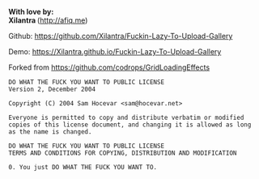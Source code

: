 <strong>With love by: <br>
    Xilantra </strong>(http://afiq.me)     
    
    
 Github:
    https://github.com/Xilantra/Fuckin-Lazy-To-Upload-Gallery  
    
 Demo:
    https://Xilantra.github.io/Fuckin-Lazy-To-Upload-Gallery
    
 Forked from
    https://github.com/codrops/GridLoadingEffects   
 

    DO WHAT THE FUCK YOU WANT TO PUBLIC LICENSE 
    Version 2, December 2004 

    Copyright (C) 2004 Sam Hocevar <sam@hocevar.net> 

    Everyone is permitted to copy and distribute verbatim or modified 
    copies of this license document, and changing it is allowed as long 
    as the name is changed. 

    DO WHAT THE FUCK YOU WANT TO PUBLIC LICENSE 
    TERMS AND CONDITIONS FOR COPYING, DISTRIBUTION AND MODIFICATION 

    0. You just DO WHAT THE FUCK YOU WANT TO.
 
